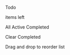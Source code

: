 Todo

<!-- Add dynamic number --> items left

All
Active
Completed

Clear Completed

Drag and drop to reorder list
